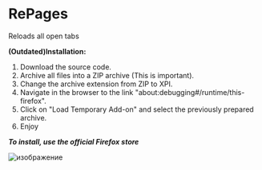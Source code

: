 # RePages
Reloads all open tabs
      
**(Outdated)Installation:**
1. Download the source code.
2. Archive all files into a ZIP archive (This is important).
3. Change the archive extension from ZIP to XPI.
4. Navigate in the browser to the link "about:debugging#/runtime/this-firefox".
5. Click on "Load Temporary Add-on" and select the previously prepared archive.
6. Enjoy

***To install, use the official Firefox store***


![изображение](https://github.com/FFl0wer1/RePages/assets/40924797/43b531a1-126f-4654-975e-d2eb60f0d045)
